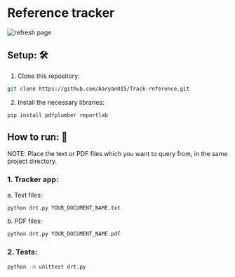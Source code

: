# Reference tracker
![refresh page](https://github.com/Aaryan015/Track-reference/blob/main/Architecture%20diagram.png?raw=true)

## Setup: 🛠️
1. Clone this repository:
```sh
git clone https://github.com/Aaryan015/Track-reference.git
```
2. Install the necessary libraries:
```sh
pip install pdfplumber reportlab
```

## How to run: 🏃
NOTE: Place the text or PDF files which you want to query from, in the same project directory.

### 1. Tracker app:
a. Text files:
```sh
python drt.py YOUR_DOCUMENT_NAME.txt
```

b. PDF files:
```sh
python drt.py YOUR_DOCUMENT_NAME.pdf
```

### 2. Tests:
```sh
python -m unittest drt.py
```
